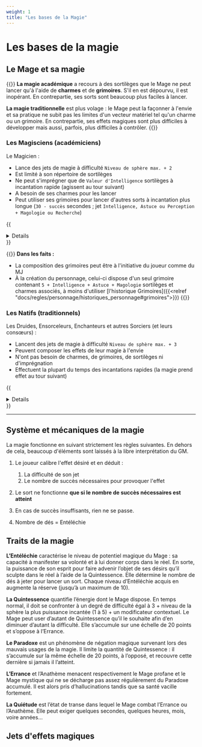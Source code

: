 ```yaml
---
weight: 1
title: "Les bases de la Magie"
---
```


# Les bases de la magie


## Le Mage et sa magie

{{<hint info>}}
**La magie académique** a recours à des sortilèges que le Mage ne peut lancer qu'à l'aide de **charmes** et de **grimoires**. S'il en est dépourvu, il est inopérant. En contrepartie, ses sorts sont beaucoup plus faciles à lancer.

**La magie traditionnelle** est plus volage : le Mage peut la façonner à l'envie et sa pratique ne subit pas les limites d'un vecteur matériel tel qu'un charme ou un grimoire. En contrepartie, ses effets magiques sont plus difficiles à développer mais aussi, parfois, plus difficiles à contrôler.
{{</hint>}}

### Les Magisciens (académiciens)

Le Magicien :

* Lance des jets de magie à difficulté `Niveau de sphère max. + 2`
* Est limité à son répertoire de sortilèges
* Ne peut s'imprégner que de `Valeur d'Intelligence` sortilèges à incantation rapide (agissent au tour suivant)
* A besoin de ses charmes pour les lancer
* Peut utiliser ses grimoires pour lancer d'autres sorts à incantation plus longue (`30 - succès` secondes ; jet `Intelligence, Astuce ou Perception + Magologie ou Recherche`)

{{<details title="Description">}}
Pour faciliter l'apprentissage et l'usage de la magie, les Magisciens ont conçu des **sortilèges** : une architecture mentale combinant habilement les sphères de la magie en une répartition minutieuse et détaillée de leurs effets, selon des codifications alliant efficacité et sécurité.
L'architecture d'un sort est si complexe qu'il est très difficile de la retenir par cœur, aussi les **Magisciens** font-ils un usage extensif des grimoires et des charmes.

**Les Sortilèges** sont des effets magiques dont les paramètres tels que la distance, la zone d'effet, les composantes magiques ou les cibles sont décidés lors de leur création et non altérables, hormis interruption (une boule de feu atterrissant sur un obstacle ne parcourra pas la totalité de son chemin).

**Les grimoires** recueillent l'ensemble des détails façonnant chaque sortilège.
Ils sont certes des objets littéraires et pédagogiques destinés à les comprendre et les apprendre, mais ils sont aussi des objets magiques permettant au praticien d'en explorer intérieurement la construction (champ d'application, effets, interaction des forces, cibles, portée, matérialisation, etc.).
Ils compilent le plus souvent les sortilèges d'un même thème ou d'un même auteur, et sont généralement vendus ou donnés accompagnés de leurs charmes.
Ce sont, en eux-mêmes, des *Talismans* à part entière.

**Les charmes** sont de petits objets qui détiennent l'essence même d'un sortilège et agissent tels de petits *mementos* pour le Mage.
C'est sur eux qu'est inscrite la formule magique, et en eux qu'est infusée une partie de l'âme de l'auteur et de sa pensée du sortilège.
Ils peuvent prendre les formes les plus incongrues, selon ce que le Magiscien, alors en transe à l'écoute de sa muse, aura pu trouver pour inscrire la formule magie : galets, feuilles, vêtements, écorces, tartines de pain...

Sans charmes, un grimoire est inutile : il faut parvenir à en produire de nouveaux, ce qui est une tâche des plus difficiles à laquelle certains ont consacré leur vie afin de retrouver des sortilèges perdus.

**L'imprégnation** est un procédé à travers lequel le Mage se prépare à l'usage d'un nombre réduit sortilèges.
Il a toujours besoin de ses charmes pour les lancer, mais pas de ses grimoires.
Leur temps d'incantation rapide leur permet de prendre effet au tour suivant leur incantation.
Il n'a pas besoin de les "réviser" : il conserve son imprégnation jusqu'à ce qu'il décide d'en changer.
{{</details>}}

{{<hint warning>}}
**Dans les faits :**

* La composition des grimoires peut être à l'initiative du joueur comme du MJ
* À la création du personnage, celui-ci dispose d'un seul grimoire contenant `5 + Intelligence + Astuce + Magologie` sortilèges et charmes associés, à moins d'utiliser [l'historique Grimoires]({{<relref "docs/regles/personnage/historiques_personnage#grimoires">}})
{{</hint>}}

### Les Natifs (traditionnels)

Les Druides, Ensorceleurs, Enchanteurs et autres Sorciers (et leurs consœurs) :

* Lancent des jets de magie à difficulté `Niveau de sphère max. + 3`
* Peuvent composer les effets de leur magie à l'envie
* N'ont pas besoin de charmes, de grimoires, de sortilèges ni d'imprégnation
* Effectuent la plupart du temps des incantations rapides (la magie prend effet au tour suivant)

{{<details title="Description">}}
**L'effet magique** est au cœur de l'action : c'est en premier lui que le Mage traditionnel doit définir, suite à quoi on évalue à quel point il est en capacité de le faire au vu de ses compétences, s'il convient à l'usage d'une seule sphère ou de plusieurs sphères en conjonction et quelles en sont les niveaux respectifs.
À partir de là cela, on connaît la difficulté du sortilège, le nombre de succès à atteindre étant indiqué dans la section [Jets d'effets magiques]({{<relref "#jets-deffets-magiques">}}).


{{</details>}}

---


## Système et mécaniques de la magie

La magie fonctionne en suivant strictement les règles suivantes. En dehors de cela, beaucoup d'éléments sont laissés à la libre interprétation du GM.

1. Le joueur calibre l'effet désiré et en déduit :
    1. La difficulté de son jet
    1. Le nombre de succès nécessaires pour provoquer l'effet
1. Le sort ne fonctionne **que si le nombre de succès nécessaires est atteint**
1. En cas de succès insuffisants, rien ne se passe.

1. Nombre de dés = Entéléchie

## Traits de la magie

**L’Entéléchie** caractérise le niveau de potentiel magique du Mage : sa capacité à manifester sa volonté et à lui donner corps dans le réel. En sorte, la puissance de son esprit pour faire advenir l’objet de ses désirs qu’il sculpte dans le réel à l’aide de la Quintessence. Elle détermine le nombre de dés à jeter pour lancer un sort. Chaque niveau d’Entéléchie acquis en augmente la réserve (jusqu’à un maximum de 10).

**La Quintessence** quantifie l’énergie dont le Mage dispose. En temps normal, il doit se confronter à un degré de difficulté égal à 3 + niveau de la sphère la plus puissance incantée (1 à 5) + un modificateur contextuel. Le Mage peut user d’autant de Quintessence qu’il le souhaite afin d’en diminuer d’autant la difficulté. Elle s’accumule sur une échelle de 20 points et s’oppose à l’Errance.

**Le Paradoxe** est un phénomène de négation magique survenant lors des mauvais usages de la magie. Il limite la quantité de Quintessence : il s’accumule sur la même échelle de 20 points, à l’opposé, et recouvre cette dernière si jamais il l’atteint.

**L’Errance** et l’Anathème menacent respectivement le Mage profane et le Mage mystique qui ne se décharge pas assez régulièrement du Paradoxe accumulé. Il est alors pris d’hallucinations tandis que sa santé vacille fortement.

**La Quiétude** est l’état de transe dans lequel le Mage combat l’Errance ou l’Anathème. Elle peut exiger quelques secondes, quelques heures, mois, voire années…

## Jets d'effets magiques